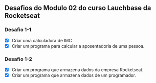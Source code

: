 ## Desafios do Modulo 02 do curso Lauchbase da Rocketseat

### Desafio 1-1

- [x] Criar uma calculadora de IMC
- [x] Criar um programa para calcular a aposentadoria de uma pessoa.

### Desafio 1-2

- [x] Criar um programa que armazena dados da empresa Rocketseat.
- [x] Criar um programa que armazena dados de um programador.